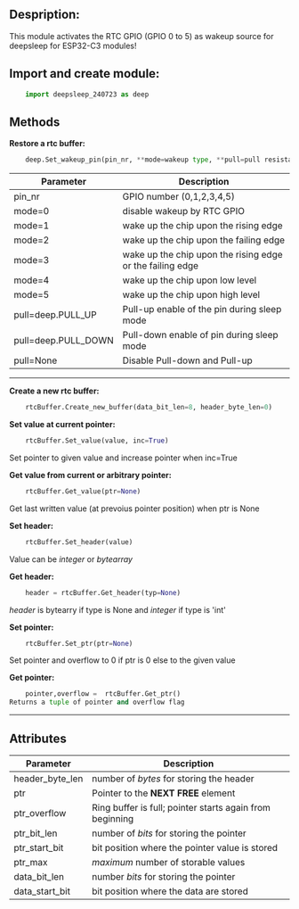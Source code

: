Despription:
-
This module activates the RTC GPIO (GPIO 0 to 5) as wakeup source for deepsleep for ESP32-C3 modules!




## Import and create module:
```python
    import deepsleep_240723 as deep
```

## Methods
**Restore a rtc buffer:**
```python
    deep.Set_wakeup_pin(pin_nr, **mode=wakeup type, **pull=pull resistances)
 ```
|Parameter|Description|
|-|-|
|pin_nr|GPIO number (0,1,2,3,4,5)|
|mode=0| disable wakeup by RTC GPIO|
|mode=1| wake up the chip upon the rising edge|
|mode=2| wake up the chip upon the failing edge|
|mode=3| wake up the chip upon the rising edge or the failing edge|
|mode=4| wake up the chip upon low level|
|mode=5| wake up the chip upon high level|
|pull=deep.PULL_UP|Pull-up enable of the pin during sleep mode|
|pull=deep.PULL_DOWN|Pull-down enable of pin during sleep mode|
|pull=None|Disable Pull-down and Pull-up|





---
**Create a new rtc buffer:**
```python
    rtcBuffer.Create_new_buffer(data_bit_len=8, header_byte_len=0)
```

**Set value at current pointer:**
```python
    rtcBuffer.Set_value(value, inc=True)
```
Set pointer to given value and increase pointer when inc=True

**Get value from current or arbitrary pointer:**
```python
    rtcBuffer.Get_value(ptr=None)
```
Get last written value (at prevoius pointer position) when ptr is None

**Set header:**
```python
    rtcBuffer.Set_header(value)
```
Value can be *integer* or *bytearray*

**Get header:**
```python
    header = rtcBuffer.Get_header(typ=None)
```
*header* is bytearry if type is None and *integer* if type is 'int' 

**Set pointer:**
```python
    rtcBuffer.Set_ptr(ptr=None)
```
Set pointer and overflow to 0 if ptr is 0 else to the given value 

**Get pointer:**
```python
    pointer,overflow =  rtcBuffer.Get_ptr()
Returns a tuple of pointer and overflow flag
```

---

## Attributes
|Parameter|Description|
|-|-|
|header_byte_len|number of *bytes* for storing the header|
|ptr|Pointer to the **NEXT FREE** element|
|ptr_overflow|Ring buffer is full; pointer starts again from beginning|
|ptr_bit_len|number of *bits*  for storing the pointer|
|ptr_start_bit|bit position where the pointer value is stored|
|ptr_max|*maximum* number of storable values|
|data_bit_len|number *bits* for storing the pointer|
|data_start_bit|bit position where the data are stored|

